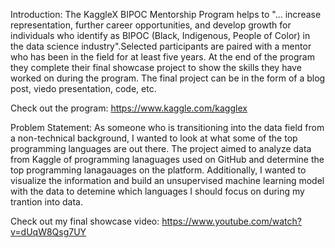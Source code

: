 Introduction: The KaggleX BIPOC Mentorship Program helps to "... increase representation, further career opportunities, and develop growth for individuals who identify as BIPOC (Black, Indigenous, People of Color) in the data science industry".Selected participants are paired with a mentor who has been in the field for at least five years. At the end of the program they complete their final showcase project to show the skills they have worked on during the program. The final project can be in the form of a blog post, viedo presentation, code, etc.

Check out the program: https://www.kaggle.com/kagglex

Problem Statement: As someone who is transitioning into the data field from a non-technical background, I wanted to look at what some of the top programming languages are out there. The project aimed to analyze data from Kaggle of programming lanaguages used on GitHub and determine the top programming lanagauages on the platform. Additionally, I wanted to visualize the information and build an unsupervised machine learning model with the data to detemine which languages I should focus on during my trantion into data.

Check out my final showcase video: https://www.youtube.com/watch?v=dUqW8Qsg7UY
